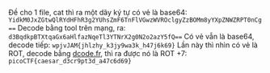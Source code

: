 Đề cho 1 file, cat thì ra một dãy ký tự có vẻ là base64:
`YidkM0JxZGtwQlRYdHFhR3g2YUhsZmF6TnFlVGwzWVROclgyZzBOMm8yYXpZNWZRPT0nCg==`
Decode bằng tool trên mạng, ra:
`d3BqdkpBTXtqaGx6aHlfazNqeTl3YTNrX2g0N2o2azY5fQ==`
Có vẻ vẫn là base64, decode tiếp:
`wpjvJAM{jhlzhy_k3jy9wa3k_h47j6k69}`
Lần này thì nhìn có vẻ là ROT, decode bằng [dcode.fr](https://www.dcode.fr/rot-cipher), thì ra được nó là ROT +7:
`picoCTF{caesar_d3cr9pt3d_a47c6d69}`
